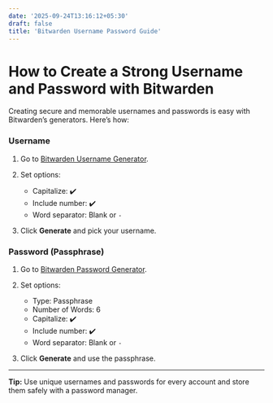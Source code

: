 ```yaml
---
date: '2025-09-24T13:16:12+05:30'
draft: false
title: 'Bitwarden Username Password Guide'
---
```


# How to Create a Strong Username and Password with Bitwarden

Creating secure and memorable usernames and passwords is easy with Bitwarden’s generators. Here’s how:

### Username

1. Go to [Bitwarden Username Generator](https://bitwarden.com/username-generator/#username-generator).
2. Set options:

   * Capitalize: ✔️
   * Include number: ✔️
   * Word separator: Blank or `-`
3. Click **Generate** and pick your username.

### Password (Passphrase)

1. Go to [Bitwarden Password Generator](https://bitwarden.com/password-generator/#password-generator).
2. Set options:

   * Type: Passphrase
   * Number of Words: 6
   * Capitalize: ✔️
   * Include number: ✔️
   * Word separator: Blank or `-`
3. Click **Generate** and use the passphrase.

---

**Tip:** Use unique usernames and passwords for every account and store them safely with a password manager.
